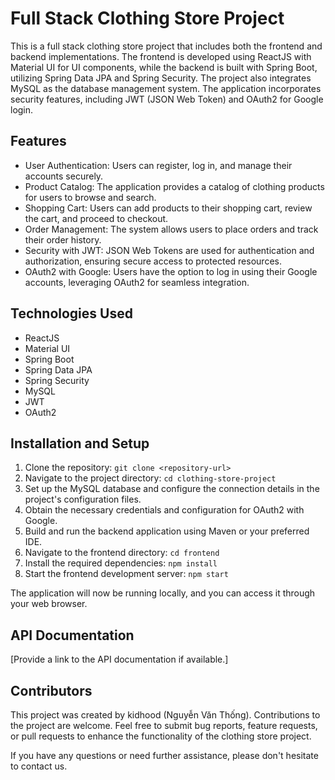 # Full Stack Clothing Store Project

This is a full stack clothing store project that includes both the frontend and backend implementations. The frontend is developed using ReactJS with Material UI for UI components, while the backend is built with Spring Boot, utilizing Spring Data JPA and Spring Security. The project also integrates MySQL as the database management system. The application incorporates security features, including JWT (JSON Web Token) and OAuth2 for Google login.

## Features

- User Authentication: Users can register, log in, and manage their accounts securely.
- Product Catalog: The application provides a catalog of clothing products for users to browse and search.
- Shopping Cart: Users can add products to their shopping cart, review the cart, and proceed to checkout.
- Order Management: The system allows users to place orders and track their order history.
- Security with JWT: JSON Web Tokens are used for authentication and authorization, ensuring secure access to protected resources.
- OAuth2 with Google: Users have the option to log in using their Google accounts, leveraging OAuth2 for seamless integration.

## Technologies Used

- ReactJS
- Material UI
- Spring Boot
- Spring Data JPA
- Spring Security
- MySQL
- JWT
- OAuth2

## Installation and Setup

1. Clone the repository: `git clone <repository-url>`
2. Navigate to the project directory: `cd clothing-store-project`
3. Set up the MySQL database and configure the connection details in the project's configuration files.
4. Obtain the necessary credentials and configuration for OAuth2 with Google.
5. Build and run the backend application using Maven or your preferred IDE.
6. Navigate to the frontend directory: `cd frontend`
7. Install the required dependencies: `npm install`
8. Start the frontend development server: `npm start`

The application will now be running locally, and you can access it through your web browser.

## API Documentation

[Provide a link to the API documentation if available.]

## Contributors

This project was created by kidhood (Nguyễn Văn Thống). Contributions to the project are welcome. Feel free to submit bug reports, feature requests, or pull requests to enhance the functionality of the clothing store project.

If you have any questions or need further assistance, please don't hesitate to contact us.

